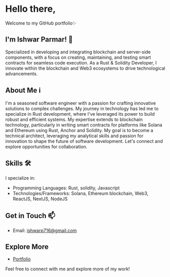 # Hello there, 
Welcome to my GitHub portfolio✨
## I'm Ishwar Parmar! 👋
 Specialized in developing and integrating blockchain and server-side components, with a focus on creating, maintaining, and testing smart contracts for seamless code execution. As a Rust & Solidity Developer, I innovate within the blockchain and Web3 ecosystems to drive technological advancements.

## About Me ℹ️

I'm a seasoned software engineer with a passion for crafting innovative solutions to complex challenges. My journey in technology has led me to specialize in Rust development, where I've leveraged its power to build robust and efficient systems. My expertise extends to blockchain technology, particularly in writing smart contracts for platforms like Solana and Ethereum using Rust, Anchor and Solidity. My goal is to become a technical architect, leveraging my analytical skills and passion for innovation to shape the future of software development. Let's connect and explore opportunities for collaboration.

## Skills 🛠️

I specialize in:

- Programming Languages: Rust, solidity, Javascript
- Technologies/Frameworks: Solana, Ethereum blockchain, Web3, ReactJS, NextJS, NodeJS

## Get in Touch 📫

- Email: ishwarp716@gmail.com

## Explore More

- [Portfolio](https://ishwar-parmar-portfolio.netlify.app/)

Feel free to connect with me and explore more of my work!
